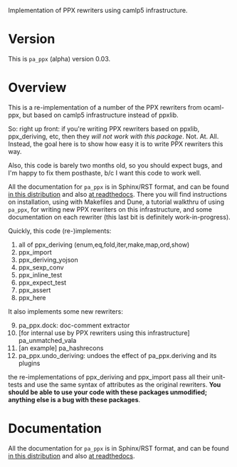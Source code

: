 Implementation of PPX rewriters using camlp5 infrastructure.

# Version

This is ``pa_ppx`` (alpha) version 0.03.

# Overview

This is a re-implementation of a number of the PPX rewriters from
ocaml-ppx, but based on camlp5 infrastructure instead of ppxlib.

So: right up front: if you're writing PPX rewriters based on ppxlib,
ppx_deriving, etc, then they *will not work with this package*.  Not.
At.  All.  Instead, the goal here is to show how easy it is to write
PPX rewriters this way.

Also, this code is barely two months old, so you should expect bugs,
and I'm happy to fix them posthaste, b/c I want this code to work
well.

All the documentation for ``pa_ppx`` is in Sphinx/RST format, and can
be found [in this distribution](./doc/_build/index.html) and also [at
readthedocs](https://pa-ppx.readthedocs.io/en/latest/index.html).
There you will find instructions on installation, using with Makefiles
and Dune, a tutorial walkthru of using ``pa_ppx``, for writing new PPX
rewriters on this infrastructure, and some documentation on each
rewriter (this last bit is definitely work-in-progress).

Quickly, this code (re-)implements:

1. all of ppx_deriving (enum,eq,fold,iter,make,map,ord,show)
2. ppx_import
3. ppx_deriving_yojson
4. ppx_sexp_conv
5. ppx_inline_test
6. ppx_expect_test
7. ppx_assert
8. ppx_here

It also implements some new rewriters:

9. pa_ppx.dock: doc-comment extractor
10. [for internal use by PPX rewriters using this infrastructure] pa_unmatched_vala
11. [an example] pa_hashrecons
12. pa_ppx.undo_deriving: undoes the effect of pa_ppx.deriving and its plugins

the re-implementations of ppx_deriving and ppx_import pass all their
unit-tests and use the same syntax of attributes as the original
rewriters.  **You should be able to use your code with these packages
unmodified; anything else is a bug with these packages**.

# Documentation

All the documentation for ``pa_ppx`` is in Sphinx/RST format, and can
be found [in this distribution](./doc/_build/index.html) and also [at
readthedocs](https://pa-ppx.readthedocs.io/en/latest/index.html).

